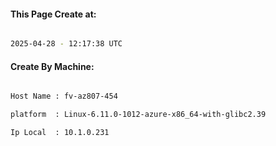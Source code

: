 
   
#### This Page Create at:

```bash

2025-04-28 - 12:17:38 UTC

```

#### Create By Machine:

```bash

Host Name : fv-az807-454

platform  : Linux-6.11.0-1012-azure-x86_64-with-glibc2.39

Ip Local  : 10.1.0.231

```

